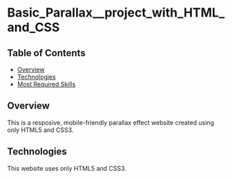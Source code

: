 # Basic_Parallax__project_with_HTML_and_CSS

## Table of Contents

* [Overview](#Overview)
* [Technologies](#technologies)
* [Most Required Skills](#Most-Required-Skills)

## Overview

This is a resposive, mobile-friendly parallax effect website created using only HTML5 and CSS3.

## Technologies

This website uses only HTML5 and CSS3.


